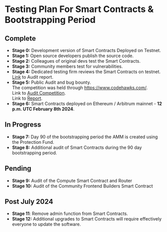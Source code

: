 # Testing Plan For Smart Contracts & Bootstrapping Period

## Complete
- **Stage 0:** Development version of Smart Contracts Deployed on Testnet.
- **Stage 1:** Open source developers publish the source code.
- **Stage 2:** Colleagues of original devs test the Smart Contracts.
- **Stage 3:** Community members test for vulnerabilities.
- **Stage 4:** Dedicated testing firm reviews the Smart Contracts on testnet. [Link](https://github.com/antonbosss/Docs/blob/main/Security%20Audit%20Reports/Renascence%20Morpheus%20Audit%20v2.pdf) to Audit report.
- **Stage 5:** Public Audit and bug bounty.  
  The competition was held through https://www.codehawks.com/.  
  Link to [Audit Competition](https://www.codehawks.com/contests/clrzgrole0007xtsq0gfdw8if).  
  Link to [Report](https://www.codehawks.com/report/clrzgrole0007xtsq0gfdw8if).
- **Stage 6:** Smart Contracts deployed on Ethereum / Arbitrum mainnet - **12 p.m. UTC February 8th 2024**.

## In Progress
- **Stage 7:** Day 90 of the bootstrapping period the AMM is created using the Protection Fund.
- **Stage 8:** Additional audit of Smart Contracts during the 90 day bootstrapping period.

## Pending
- **Stage 9:** Audit of the Compute Smart Contract and Router
- **Stage 10:** Audit of the Community Frontend Builders Smart Contract

## Post July 2024  
- **Stage 11**: Remove admin function from Smart Contracts.
- **Stage 12:** Additional upgrades to Smart Contracts will require effectively everyone to update the software.
